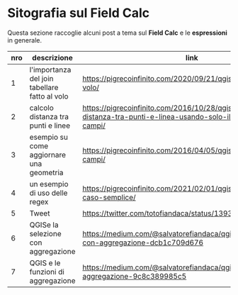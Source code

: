 # Sitografia sul Field Calc

Questa sezione raccoglie alcuni post a tema sul **Field Calc** e le **espressioni** in generale.

nro | descrizione                                    | link
----|------------------------------------------------|-----------------------------------------------------------------
1   | l'importanza del join tabellare fatto al volo  | https://pigrecoinfinito.com/2020/09/21/qgis-join-tabellare-al-volo/
2   | calcolo distanza tra punti e linee             | https://pigrecoinfinito.com/2016/10/28/qgis-calcolare-distanza-tra-punti-e-linea-usando-solo-il-calcolatore-di-campi/
3   | esempio su come aggiornare una geometria       | https://pigrecoinfinito.com/2016/04/05/qgis-calcolatore-di-campi/
4   | un esempio di uso delle regex                  | https://pigrecoinfinito.com/2021/02/01/qgis-e-le-regex-un-caso-semplice/
5   | Tweet                                          | https://twitter.com/totofiandaca/status/1393927693855510533
6   | QGISe la selezione con aggregazione            | https://medium.com/@salvatorefiandaca/qgis-e-la-selezione-con-aggregazione-dcb1c709d676
7   | QGIS e le funzioni di aggregazione             | https://medium.com/@salvatorefiandaca/qgis-3-0-funzioni-di-aggregazione-9c8c389985c5

